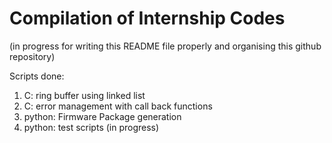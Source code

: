 # Compilation of Internship Codes
(in progress for writing this README file properly and organising this github repository)

Scripts done:
1) C: ring buffer using linked list
2) C: error management with call back functions
3) python: Firmware Package generation
4) python: test scripts (in progress)
